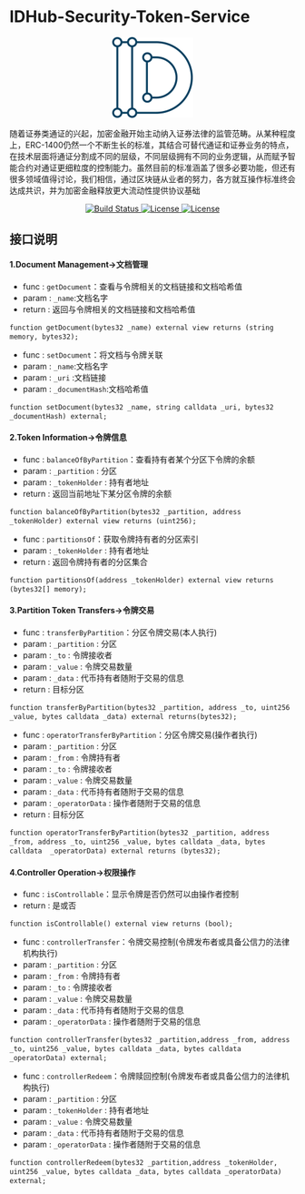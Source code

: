 # IDHub-Security-Token-Service
<div align=center><img src="https://raw.githubusercontent.com/idhub-did-plus/Security-Token-Contract/master/image/WechatIMG611.png"/></div>


随着证券类通证的兴起，加密金融开始主动纳入证券法律的监管范畴。从某种程度上，ERC-1400仍然一个不断生长的标准，其结合可替代通证和证券业务的特点，在技术层面将通证分割成不同的层级，不同层级拥有不同的业务逻辑，从而赋予智能合约对通证更细粒度的控制能力。虽然目前的标准涵盖了很多必要功能，但还有很多领域值得讨论，我们相信，通过区块链从业者的努力，各方就互操作标准终会达成共识，并为加密金融释放更大流动性提供协议基础


<p align="center">
	<a href="https://circleci.com/gh/vuejs/vue/tree/dev">
		<img src="https://img.shields.io/badge/PDF-%E5%9F%BA%E9%87%91%E6%A8%A1%E5%9E%8B-orange" alt="Build Status">
	</a>
	<a href="https://www.npmjs.com/package/vue">
		<img src="https://img.shields.io/badge/%E7%89%88%E6%9C%AC-1.0.0-green" alt="License">
	</a>
	<a href="https://chat.vuejs.org/">
		<img src="https://img.shields.io/badge/%E5%85%AC%E4%BC%97%E5%8F%B7-IDHub-blue" alt="License">
	</a>
</p>

## 接口说明
#### 1.Document Management->文档管理
* func   : `getDocument`：查看与令牌相关的文档链接和文档哈希值
* param  : `_name`:文档名字
* return : 返回与令牌相关的文档链接和文档哈希值
```solidity
function getDocument(bytes32 _name) external view returns (string memory, bytes32);
```
* func   : `setDocument`：将文档与令牌关联
* param  : `_name`:文档名字
* param  : `_uri` :文档链接
* param  : `_documentHash`:文档哈希值
```solidity
function setDocument(bytes32 _name, string calldata _uri, bytes32 _documentHash) external;
```
#### 2.Token Information->令牌信息
* func   : `balanceOfByPartition`：查看持有者某个分区下令牌的余额
* param  : `_partition` : 分区
* param  : `_tokenHolder` : 持有者地址
* return : 返回当前地址下某分区令牌的余额
```solidity
function balanceOfByPartition(bytes32 _partition, address _tokenHolder) external view returns (uint256);
```
* func   : `partitionsOf`：获取令牌持有者的分区索引
* param  : `_tokenHolder` : 持有者地址
* return : 返回令牌持有者的分区集合
```solidity
function partitionsOf(address _tokenHolder) external view returns (bytes32[] memory);
```
#### 3.Partition Token Transfers->令牌交易
* func   : `transferByPartition`：分区令牌交易(本人执行)
* param  : `_partition` : 分区
* param  : `_to` : 令牌接收者
* param  : `_value` : 令牌交易数量
* param  : `_data` : 代币持有者随附于交易的信息
* return : 目标分区
```solidity
function transferByPartition(bytes32 _partition, address _to, uint256 _value, bytes calldata _data) external returns(bytes32);
```
* func   : `operatorTransferByPartition`：分区令牌交易(操作者执行)
* param  : `_partition` : 分区
* param  : `_from` : 令牌持有者
* param  : `_to` : 令牌接收者
* param  : `_value` : 令牌交易数量
* param  : `_data` : 代币持有者随附于交易的信息
* param  : `_operatorData` : 操作者随附于交易的信息
* return : 目标分区
```solidity
function operatorTransferByPartition(bytes32 _partition, address _from, address _to, uint256 _value, bytes calldata _data, bytes calldata  _operatorData) external returns (bytes32);
```
#### 4.Controller Operation->权限操作
* func   : `isControllable`：显示令牌是否仍然可以由操作者控制
* return : 是或否
```solidity
function isControllable() external view returns (bool);
```
* func   : `controllerTransfer`：令牌交易控制(令牌发布者或具备公信力的法律机构执行)
* param  : `_partition` : 分区
* param  : `_from` : 令牌持有者
* param  : `_to` : 令牌接收者
* param  : `_value` : 令牌交易数量
* param  : `_data` : 代币持有者随附于交易的信息
* param  : `_operatorData` : 操作者随附于交易的信息
```solidity
function controllerTransfer(bytes32 _partition,address _from, address _to, uint256 _value, bytes calldata _data, bytes calldata _operatorData) external;
```
* func   : `controllerRedeem`：令牌赎回控制(令牌发布者或具备公信力的法律机构执行)
* param  : `_partition` : 分区
* param  : `_tokenHolder` : 持有者地址
* param  : `_value` : 令牌交易数量
* param  : `_data` : 代币持有者随附于交易的信息
* param  : `_operatorData` : 操作者随附于交易的信息
```solidity
function controllerRedeem(bytes32 _partition,address _tokenHolder, uint256 _value, bytes calldata _data, bytes calldata _operatorData) external;
```



